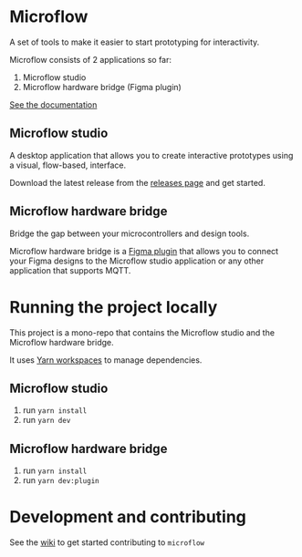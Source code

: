 # Microflow

A set of tools to make it easier to start prototyping for interactivity.

Microflow consists of 2 applications so far:

1. Microflow studio
2. Microflow hardware bridge (Figma plugin)

[See the documentation](https://microflow.vercel.app/docs)

## Microflow studio

A desktop application that allows you to create interactive prototypes using a visual, flow-based, interface.

Download the latest release from the [releases page](https://github.com/xiduzo/microflow/releases) and get started.

## Microflow hardware bridge

Bridge the gap between your microcontrollers and design tools.

Microflow hardware bridge is a [Figma plugin](https://www.figma.com/community/plugin/1373258770799080545) that allows you to connect your Figma designs to the Microflow studio application or any other application that supports MQTT.

# Running the project locally

This project is a mono-repo that contains the Microflow studio and the Microflow hardware bridge.

It uses [Yarn workspaces](https://classic.yarnpkg.com/en/docs/workspaces/) to manage dependencies.


## Microflow studio

1. run `yarn install`
2. run `yarn dev`

## Microflow hardware bridge

1. run `yarn install`
2. run `yarn dev:plugin`

# Development and contributing
See the [wiki](https://github.com/xiduzo/microflow/wiki) to get started contributing to `microflow`
